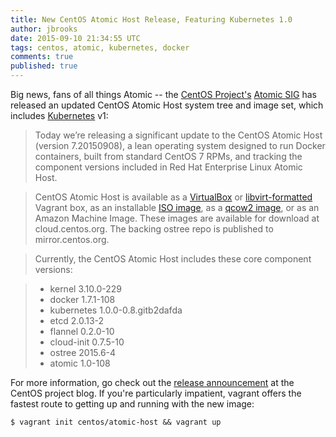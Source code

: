 ```yaml
---
title: New CentOS Atomic Host Release, Featuring Kubernetes 1.0
author: jbrooks
date: 2015-09-10 21:34:55 UTC
tags: centos, atomic, kubernetes, docker
comments: true
published: true
---
```


Big news, fans of all things Atomic -- the [CentOS Project's](https://www.centos.org/) [Atomic SIG](http://wiki.centos.org/SpecialInterestGroup/Atomic) has released an updated CentOS Atomic Host system tree and image set, which includes [Kubernetes](http://kubernetes.io/) v1:

>Today we’re releasing a significant update to the CentOS Atomic Host (version 7.20150908), a lean operating system designed to run Docker containers, built from standard CentOS 7 RPMs, and tracking the component versions included in Red Hat Enterprise Linux Atomic Host.

>CentOS Atomic Host is available as a [VirtualBox](http://cloud.centos.org/centos/7/atomic/images/CentOS-Atomic-Host-7-Vagrant-Virtualbox.box) or [libvirt-formatted](http://cloud.centos.org/centos/7/atomic/images/CentOS-Atomic-Host-7-Vagrant-Libvirt.box) Vagrant box, as an installable [ISO image](http://cloud.centos.org/centos/7/atomic/images/CentOS-Atomic-Host-7-Installer.iso), as a [qcow2 image](http://cloud.centos.org/centos/7/atomic/images/CentOS-Atomic-Host-7-GenericCloud.qcow2.gz), or as an Amazon Machine Image. These images are available for download at cloud.centos.org. The backing ostree repo is published to mirror.centos.org.

>Currently, the CentOS Atomic Host includes these core component versions:

> * kernel 3.10.0-229
> * docker 1.7.1-108
> * kubernetes 1.0.0-0.8.gitb2dafda
> * etcd 2.0.13-2
> * flannel 0.2.0-10
> * cloud-init 0.7.5-10
> * ostree 2015.6-4
> * atomic 1.0-108

For more information, go check out the [release announcement](http://seven.centos.org/2015/09/announcing-a-new-release-of-centos-atomic-host/) at the CentOS project blog. If you're particularly impatient, vagrant offers the fastest route to getting up and running with the new image:

```
$ vagrant init centos/atomic-host && vagrant up
```